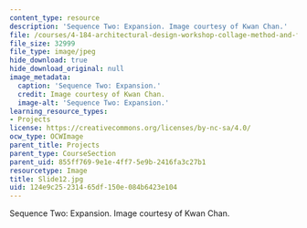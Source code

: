 ```yaml
---
content_type: resource
description: 'Sequence Two: Expansion. Image courtesy of Kwan Chan.'
file: /courses/4-184-architectural-design-workshop-collage-method-and-form-spring-2004/124e9c25231465df150e084b6423e104_Slide12.jpg
file_size: 32999
file_type: image/jpeg
hide_download: true
hide_download_original: null
image_metadata:
  caption: 'Sequence Two: Expansion.'
  credit: Image courtesy of Kwan Chan.
  image-alt: 'Sequence Two: Expansion.'
learning_resource_types:
- Projects
license: https://creativecommons.org/licenses/by-nc-sa/4.0/
ocw_type: OCWImage
parent_title: Projects
parent_type: CourseSection
parent_uid: 855ff769-9e1e-4ff7-5e9b-2416fa3c27b1
resourcetype: Image
title: Slide12.jpg
uid: 124e9c25-2314-65df-150e-084b6423e104
---
```

Sequence Two: Expansion. Image courtesy of Kwan Chan.